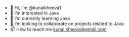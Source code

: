 - 👋 Hi, I’m @kunalkheeva1
- 👀 I’m interested in Java
- 🌱 I’m currently learning Java
- 💞️ I’m looking to collaborate on projects related to Java
- 📫 How to reach me kunal.kheeva@gmail.com

<!---
kunalkheeva1/kunalkheeva1 is a ✨ special ✨ repository because its `README.md` (this file) appears on your GitHub profile.
You can click the Preview link to take a look at your changes.
--->
